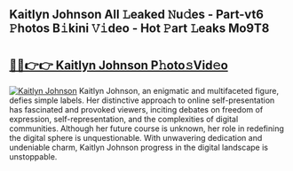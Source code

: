 ## Kaitlyn Johnson All 𝙻eaked 𝙽u𝚍es - Part-vt6 𝙿hotos B𝚒kini 𝚅𝚒deo - Hot 𝙿art 𝙻eaks Mo9T8

# <h2><a href="http://ld0vhjj.urlbe.top/?page=Kaitlyn+Johnson">🔗🔗👉👉 Kaitlyn Johnson P𝚑oto𝚜Vid𝚎o</a></h2>

[![Kaitlyn Johnson](https://i.imgur.com/eBuTRDB.gif)](http://ld0vhjj.urlbe.top/?page=Kaitlyn+Johnson)
Kaitlyn Johnson, an enigmatic and multifaceted figure, defies simple labels. Her distinctive approach to online self-presentation has fascinated and provoked viewers, inciting debates on freedom of expression, self-representation, and the complexities of digital communities. Although her future course is unknown, her role in redefining the digital sphere is unquestionable. With unwavering dedication and undeniable charm, Kaitlyn Johnson progress in the digital landscape is unstoppable.
